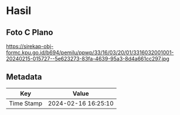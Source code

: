 # Hasil

## Foto C Plano

https://sirekap-obj-formc.kpu.go.id/b694/pemilu/ppwp/33/16/03/20/01/3316032001001-20240215-015727--5e623273-83fa-4639-95a3-8d4a661cc297.jpg


## Metadata

| Key        | Value               |
| ---------- | ------------------- |
| Time Stamp | 2024-02-16 16:25:10 |



